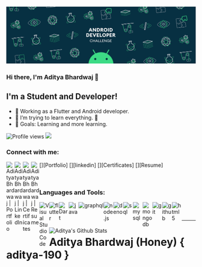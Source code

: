 ![](profile.gif)

### Hi there, I'm Aditya Bhardwaj 👋

## I'm a Student and Developer!

- 🔭 Working as a Flutter and Android developer.
- 🌱 I’m trying to learn everything. 🤣
- 🥅 Goals: Learning and more learning.

![Profile views](https://gpvc.arturio.dev/aditya-190)  <img src="https://img.shields.io/github/followers/aditya-190?label=Follow" style=" float:left, margin-right:10px" />

### Connect with me:

[<img align="left" alt="Aditya Bhardwaj | Portfolio" width="22px" src="" />][Portfolio]
[<img align="left" alt="Aditya Bhardwaj | LinkedIn" width="22px" src="" />][linkedin]
[<img align="left" alt="Aditya Bhardwaj | Certificates" width="22px" src="" />][Certificates]
[<img align="left" alt="Aditya Bhardwaj | Resume" width="22px" src="" />][Resume]

<br />

### Languages and Tools:

<img align="left" alt="Visual Studio Code" width="26px" src="" />

<img align="left" alt="flutter" width="26px" src="" />

<img align="left" alt="Dart" width="26px" src="" />

<img align="left" alt="java" width="26px" src="" />

<img align="left" alt="graphql" width="" />

<img align="left" alt="node.js" width="26px" src="" />

<img align="left" alt="deno" width="26px" src="" />

<img align="left" alt="sql" width="26px" src="" />

<img align="left" alt="mysql" width="26px" src="" />

<img align="left" alt="mongodb" width="26px" src="" />

<img align="left" alt="git" width="26px" src="" />

<img align="left" alt="github" width="26px" src="" />

<img align="left" alt="html5" width="26px" src="" />
<br />
<br />

---

<img align="left" alt="Aditya's Github Stats" src="https://github-readme-stats.aditya-190.vercel.app/api?username=aditya-190&show_icons=true&hide_border=true" />

# Aditya Bhardwaj (Honey) { aditya-190 }
